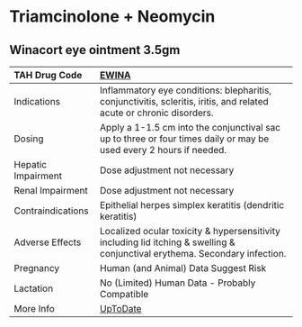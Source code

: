 # Triamcinolone + Neomycin

## Winacort eye ointment 3.5gm

| TAH Drug Code      | [EWINA](https://www.tahsda.org.tw/drugs/hissearch.php?drug_code=EWINA)                                                      |
|:-------------------|:----------------------------------------------------------------------------------------------------------------------------|
| Indications        | Inflammatory eye conditions: blepharitis, conjunctivitis, scleritis, iritis, and related acute or chronic disorders.        |
| Dosing             | Apply a 1-1.5 cm into the conjunctival sac up to three or four times daily or may be used every 2 hours if needed.          |
| Hepatic Impairment | Dose adjustment not necessary                                                                                               |
| Renal Impairment   | Dose adjustment not necessary                                                                                               |
| Contraindications  | Epithelial herpes simplex keratitis (dendritic keratitis)                                                                   |
| Adverse Effects    | Localized ocular toxicity & hypersensitivity including lid itching & swelling & conjunctival erythema. Secondary infection. |
| Pregnancy          | Human (and Animal) Data Suggest Risk                                                                                        |
| Lactation          | No (Limited) Human Data - Probably Compatible                                                                               |
| More Info          | [UpToDate](https://www.uptodate.com/contents/triamcinolone-and-neomycin-drug-information)                                   |

